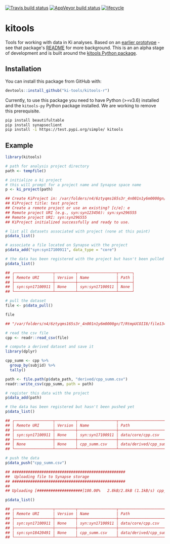 [![Travis build status](https://travis-ci.org/ki-tools/kitools.svg?branch=master)](https://travis-ci.org/ki-tools/kitools-r) [![AppVeyor build status](https://ci.appveyor.com/api/projects/status/github/ki-tools/kitools-r?branch=master&svg=true)](https://ci.appveyor.com/project/hafen/kitools-r) [![lifecycle](https://img.shields.io/badge/lifecycle-experimental-orange.svg)](https://www.tidyverse.org/lifecycle/#experimental)
<!-- [![Coverage status](https://codecov.io/gh/ki-tools/kitools-r/branch/master/graph/badge.svg)](https://codecov.io/github/ki-tools/kitools-r?branch=master) -->

# kitools

Tools for working with data in Ki analyses. Based on an [earlier prototype](https://github.com/ki-tools/kitools) - see that package's [README](https://github.com/ki-tools/kitools#kitools) for more background. This is an an alpha stage of development and is built around the [kitools Python package](https://github.com/ki-tools/kitools-py).

## Installation

You can install this package from GitHub with:

``` r
devtools::install_github("ki-tools/kitools-r")
```

Currently, to use this package you need to have Python (>=v3.6) installed and the `kitools-py` Python package installed. We are working to remove this prerequisite.

```bash
pip install beautifultable
pip install synapseclient
pip install -i https://test.pypi.org/simple/ kitools
```

## Example

``` r
library(kitools)

# path for analysis project directory
path <- tempfile()

# initialize a ki project
# this will prompt for a project name and Synapse space name
p <- ki_project(path)

## Create KiProject in: /var/folders/n4/6ztyqms165s3r_4n001n1y6m0000gn/T/RtmpUCOII8/file1343122d69306 [y/n]: y
## KiProject title: test project
## Create a remote project or use an existing? [c/e]: e
## Remote project URI (e.g., syn:syn123456): syn:syn296555
## Remote project URI: syn:syn296555
## KiProject initialized successfully and ready to use.

# list all datasets associated with project (none at this point)
p$data_list()

# associate a file located on Synapse with the project
p$data_add("syn:syn17100911", data_type = "core")

# the data has been registered with the project but hasn't been pulled yet
p$data_list()

## ┌─────────────────┬─────────┬─────────────────┬──────┐
## │ Remote URI      │ Version │ Name            │ Path │
## ├─────────────────┼─────────┼─────────────────┼──────┤
## │ syn:syn17100911 │ None    │ syn:syn17100911 │ None │
## └─────────────────┴─────────┴─────────────────┴──────┘

# pull the dataset
file <- p$data_pull()

file

## "/var/folders/n4/6ztyqms165s3r_4n001n1y6m0000gn/T/RtmpUCOII8/file1343122d69306/data/core/cpp.csv"

# read the csv file
cpp <- readr::read_csv(file)

# compute a derived dataset and save it
library(dplyr)

cpp_summ <- cpp %>%
  group_by(subjid) %>%
  tally()

path <- file.path(p$data_path, "derived/cpp_summ.csv")
readr::write_csv(cpp_summ, path = path)

# register this data with the project
p$data_add(path)

# the data has been registered but hasn't been pushed yet
p$data_list()

## ┌─────────────────┬─────────┬─────────────────┬───────────────────────────┐
## │ Remote URI      │ Version │ Name            │ Path                      │
## ├─────────────────┼─────────┼─────────────────┼───────────────────────────┤
## │ syn:syn17100911 │ None    │ syn:syn17100911 │ data/core/cpp.csv         │
## ├─────────────────┼─────────┼─────────────────┼───────────────────────────┤
## │ None            │ None    │ cpp_summ.csv    │ data/derived/cpp_summ.csv │
## └─────────────────┴─────────┴─────────────────┴───────────────────────────┘

# push the data
p$data_push("cpp_summ.csv")

## ##################################################
##  Uploading file to Synapse storage 
## ##################################################
##
## Uploading [####################]100.00%   2.8kB/2.8kB (1.1kB/s) cpp_summ.csv Done...

p$data_list()

## ┌─────────────────┬─────────┬─────────────────┬───────────────────────────┐
## │ Remote URI      │ Version │ Name            │ Path                      │
## ├─────────────────┼─────────┼─────────────────┼───────────────────────────┤
## │ syn:syn17100911 │ None    │ syn:syn17100911 │ data/core/cpp.csv         │
## ├─────────────────┼─────────┼─────────────────┼───────────────────────────┤
## │ syn:syn18420491 │ None    │ cpp_summ.csv    │ data/derived/cpp_summ.csv │
## └─────────────────┴─────────┴─────────────────┴───────────────────────────┘
```
